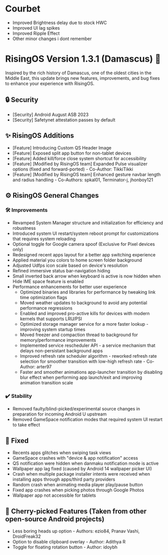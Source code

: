 # Courbet 
- Improved Brightness delay due to stock HWC
- Improved UI lag spikes
- Improved Ripple Effect
- Other minor changes i dont remember

# RisingOS Version 1.3.1 (Damascus) 🌇

Inspired by the rich history of Damascus, one of the oldest cities in the Middle East, this update brings new features, improvements, and bug fixes to enhance your experience with RisingOS.

## 🔒 Security
- [Security] Android August ASB 2023
- [Security] Safetynet attestation passes by default

## ✨ RisingOS Additions
- [Feature] Introducing Custom QS Header Image
- [Feature] Exposed split app button for non-tablet devices
- [Feature] Added kill/force close system shortcut for accessibility
- [Feature] [Modified by RisingOS team] Expanded Pulse visualizer options (fixed and forward-ported) - Co-Author: TikkiTikki
- [Feature] [Modified by RisingOS team] Enhanced gesture navbar length and radius handling  - Co-Authors: spkal01, Terminator-j, jhonboy121

## ⚙️ RisingOS General Changes

### 🛠️ Improvements
- Revamped System Manager structure and initialization for efficiency and robustness
- Introduced system UI restart/system reboot prompt for customizations that requires system reloading
- Optional toggle for Google camera spoof (Exclusive for Pixel devices only)
- Redesigned recent apps layout for a better app switching experience
- Applied material you colors to home screen folder background
- Adjusted Udfps icon scale based on device's resolution
- Refined immersive status bar-navigation hiding
- Small inverted back arrow when keyboard is active is now hidden when Hide IME space feature is enabled
- Performance enhancements for better user experience
  - Optimized binaries and libraries for performance by tweaking link time optimization flags
  - Moved weather updates to background to avoid any potential performance regressions
  - Enabled and improved pro-active kills for devices with modern kernels that supports LRU/PSI
  - Optimized storage manager service for a more faster lookup - improving system startup times
  - Moved freezer and compaction thread to background for memory/performance improvements
  - Implemented service rescheduler API - a service mechanism that delays non-persistant background apps
  - Improved refresh rate scheduler algorithm - reworked refresh rate selection for smoother transition with low-high refresh rate - Co-Author: arter97
  - Faster and smoother animations app-launcher transition by disabling blur effect when performing app launch/exit and improving animation transition scale

### ✔️ Stability
- Removed faulty/blind-picked/experimental source changes in preparation for incoming Android U upstream
- Removed GameSpace notification modes that required system UI restart to take effect

## 🐛 Fixed
- Recents apps glitches when swiping task views
- GameSpace crashes with "device & app notification" access
- QS notification were hidden when danmaku notification mode is active
- Wallpaper app lag fixed (caused by Android 14 wallpaper picker UI)
- Crash when multiple package installer intents were received when installing apps through apps/third party providers
- Random crash when animating media player play/pause button
- Fixed app crashes when picking photos through Google Photos
- Wallpaper app not accessible for tablets

## 🍒 Cherry-picked Features (Taken from other open-source Android projects)
- Less boring heads up option - Authors: ezio84, Pranav Vashi, DroidFreak32
- Option to disable clipboard overlay - Author: Adithya R
- Toggle for floating rotation button - Author: idoybh
